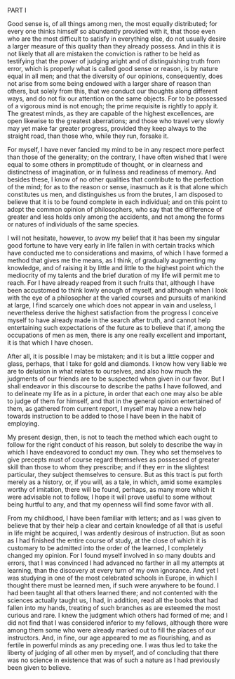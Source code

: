 PART I

Good sense is, of all things among men, the most equally distributed; for every one thinks himself
so abundantly provided with it, that those even who are the most difficult to satisfy in everything
else, do not usually desire a larger measure of this quality than they already possess. And in this
it is not likely that all are mistaken the conviction is rather to be held as testifying that the
power of judging aright and of distinguishing truth from error, which is properly what is called
good sense or reason, is by nature equal in all men; and that the diversity of our opinions,
consequently, does not arise from some being endowed with a larger share of reason than others, but
solely from this, that we conduct our thoughts along different ways, and do not fix our attention on
the same objects. For to be possessed of a vigorous mind is not enough; the prime requisite is
rightly to apply it. The greatest minds, as they are capable of the highest excellences, are open
likewise to the greatest aberrations; and those who travel very slowly may yet make far greater
progress, provided they keep always to the straight road, than those who, while they run, forsake
it.

For myself, I have never fancied my mind to be in any respect more perfect than those of the
generality; on the contrary, I have often wished that I were equal to some others in promptitude of
thought, or in clearness and distinctness of imagination, or in fullness and readiness of memory.
And besides these, I know of no other qualities that contribute to the perfection of the mind; for
as to the reason or sense, inasmuch as it is that alone which constitutes us men, and distinguishes
us from the brutes, I am disposed to believe that it is to be found complete in each individual; and
on this point to adopt the common opinion of philosophers, who say that the difference of greater
and less holds only among the accidents, and not among the forms or natures of individuals of the
same species.

I will not hesitate, however, to avow my belief that it has been my singular good fortune to have
very early in life fallen in with certain tracks which have conducted me to considerations and
maxims, of which I have formed a method that gives me the means, as I think, of gradually augmenting
my knowledge, and of raising it by little and little to the highest point which the mediocrity of my
talents and the brief duration of my life will permit me to reach. For I have already reaped from it
such fruits that, although I have been accustomed to think lowly enough of myself, and although when
I look with the eye of a philosopher at the varied courses and pursuits of mankind at large, I find
scarcely one which does not appear in vain and useless, I nevertheless derive the highest
satisfaction from the progress I conceive myself to have already made in the search after truth, and
cannot help entertaining such expectations of the future as to believe that if, among the
occupations of men as men, there is any one really excellent and important, it is that which I have
chosen.

After all, it is possible I may be mistaken; and it is but a little copper and glass, perhaps, that
I take for gold and diamonds. I know how very liable we are to delusion in what relates to
ourselves, and also how much the judgments of our friends are to be suspected when given in our
favor. But I shall endeavor in this discourse to describe the paths I have followed, and to
delineate my life as in a picture, in order that each one may also be able to judge of them for
himself, and that in the general opinion entertained of them, as gathered from current report,
I myself may have a new help towards instruction to be added to those I have been in the habit of
employing.

My present design, then, is not to teach the method which each ought to follow for the right conduct
of his reason, but solely to describe the way in which I have endeavored to conduct my own. They who
set themselves to give precepts must of course regard themselves as possessed of greater skill than
those to whom they prescribe; and if they err in the slightest particular, they subject themselves
to censure. But as this tract is put forth merely as a history, or, if you will, as a tale, in
which, amid some examples worthy of imitation, there will be found, perhaps, as many more which it
were advisable not to follow, I hope it will prove useful to some without being hurtful to any, and
that my openness will find some favor with all.

From my childhood, I have been familiar with letters; and as I was given to believe that by their
help a clear and certain knowledge of all that is useful in life might be acquired, I was ardently
desirous of instruction. But as soon as I had finished the entire course of study, at the close of
which it is customary to be admitted into the order of the learned, I completely changed my opinion.
For I found myself involved in so many doubts and errors, that I was convinced I had advanced no
farther in all my attempts at learning, than the discovery at every turn of my own ignorance. And
yet I was studying in one of the most celebrated schools in Europe, in which I thought there must be
learned men, if such were anywhere to be found. I had been taught all that others learned there; and
not contented with the sciences actually taught us, I had, in addition, read all the books that had
fallen into my hands, treating of such branches as are esteemed the most curious and rare. I knew
the judgment which others had formed of me; and I did not find that I was considered inferior to my
fellows, although there were among them some who were already marked out to fill the places of our
instructors. And, in fine, our age appeared to me as flourishing, and as fertile in powerful minds
as any preceding one. I was thus led to take the liberty of judging of all other men by myself, and
of concluding that there was no science in existence that was of such a nature as I had previously
been given to believe.
